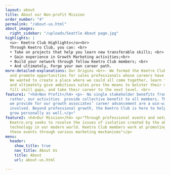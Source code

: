 ```yaml
---
layout: about
title: About our Non-profit Mission
order_number: "4"
permalink: "/about-us.html"
about_images:
  right_sidebar: "/uploads/Seattle About page.jpg"
highlights: |
  <u>- Keetro Club Highlights</u><br>
  Through Keetro Club, you can: <br>
  • Take on projects that help you learn new transferable skills; <br>
  • Gain experience in Growth Marketing activities;<br>
  • Build your network through fellow Keetro Club members; <br>
  • And ultimately, Forge your own career path.
more-detailed-explanations: Our Origins <br>- We formed the Keetro Club to provide
  and promote opportunities for sales professionals whose careers have become stagnant.
  We wanted to create a place where we could all come together, learn from each other,
  and ultimately give ambitious sales pros the means to bolster their marketing credentials,
  fill skill gaps, and take their career to the next level. <br>
feature1: "<h4>Non Profit</h4> <p>- No single stakeholder benefits from Keetro Club;
  rather, our activities  provide collective benefit to all members. The opportunities
  we provide for our growth associates’ career advancement are a win-win for everyone
  involved. Beyond professional growth, the Keetro Club is here to help our members
  grow personally as well.</p>"
feature2: <h4>Our Mission</h4> <p>"Through professional events and networking opportunities,
  Keetro.org seeks to resolve the issues of isolation created by the abundance of
  technology in our modern world. Keetro Club members work at promoting and propagating
  these events through various marketing mechanisms"</p>
menu:
  header:
    show_title: true
    nav_title: About Us
    title: About
    url: about-us.html

---
```

